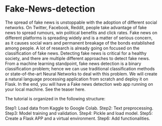 # Fake-News-detection
The spread of fake news is unstoppable with the adoption of different social networks. On Twitter, Facebook, Reddit, people take advantage of fake news to spread rumours, win political benefits and click rates.
Fake news on different platforms is spreading widely and is a matter of serious concern, as it causes social wars and permanent breakage of the bonds established among people. A lot of research is already going on focused on the classification of fake news. 
Detecting fake news is critical for a healthy society, and there are multiple different approaches to detect fake news. From a machine learning standpoint, fake news detection is a binary classification problem; hence we can use traditional classification methods or state-of-the-art Neural Networks to deal with this problem.
We will create a natural language processing application from scratch and deploy it on Flask. In the end, you will have a Fake news detection web app running on your local machine. See the teaser here.

The tutorial is organized in the following structure:

Step1: Load data from Kaggle to Google Colab.
Step2: Text preprocessing.
Step3: Model training and validation.
Step4: Pickle and load model.
Step5: Create a Flask APP and a virtual environment.
Step6: Add functionalities.


